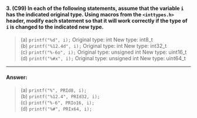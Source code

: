 #### 3. (C99) In each of the following statements, assume that the variable `i` has the indicated original type. Using macros from the `<inttypes.h>` header, modify each statement so that it will work correctly if the type of `i` is changed to the indicated new type.

> (a) `printf("%d", i);`     Original type: int          New type: int8_t  
> (b) `printf("%12.4d", i);` Original type: int          New type: int32_t  
> (c) `printf("%-6o", i);`   Original type: unsigned int New type: uint16_t  
> (d) `printf("%#x", i);`    Original type: unsigned int New type: uint64_t  

---

#### Answer:

> (a) `printf("%", PRId8, i);`  
> (b) `printf("%12.4", PRId32, i);`  
> (c) `printf("%-6", PRIo16, i);`  
> (d) `printf("%#", PRIx64, i);`  

